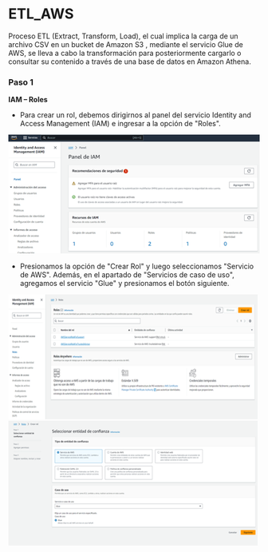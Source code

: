 # ETL_AWS

Proceso ETL (Extract, Transform, Load), el cual implica la carga de un archivo CSV en un bucket de Amazon S3 , mediante el servicio Glue de AWS, se lleva a cabo la transformación para posteriormente cargarlo o consultar su contenido a través de una base de datos en Amazon Athena.


### Paso 1

**IAM – Roles**

- Para crear un rol, debemos dirigirnos al panel del servicio Identity and Access Management (IAM) e ingresar a la opción de "Roles".

[![home](file/Picture1.png)](#home) 

- Presionamos la opción de "Crear Rol" y luego seleccionamos "Servicio de AWS". Además, en el apartado de "Servicios de caso de uso", agregamos el servicio "Glue" y presionamos el botón siguiente.

<a href="#" onclick="window.open('file/Picture2.png', 'Imagen p.2', 'width=500,height=250'); return false;"><img src="file/Picture2.png" alt="p.2" width="500" height="250"></a>
<a href="#" onclick="window.open('file/Picture3.png', 'Imagen p.3', 'width=500,height=250'); return false;"><img src="file/Picture3.png" alt="p.3" width="500" height="250"></a>




